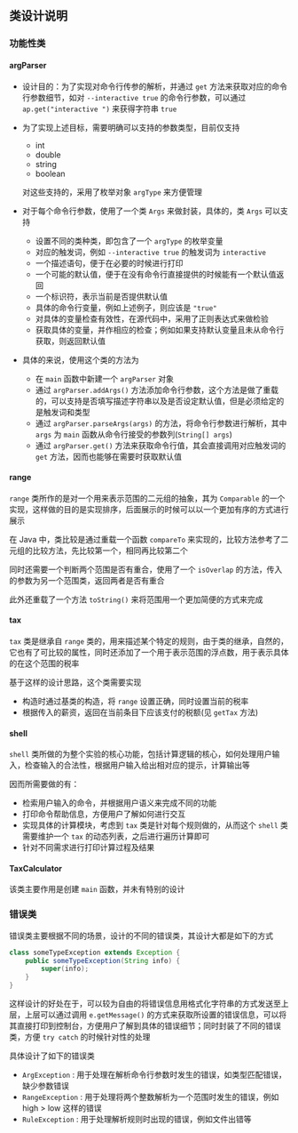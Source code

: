 ## 类设计说明

### 功能性类

#### argParser

* 设计目的：为了实现对命令行传参的解析，并通过 `get` 方法来获取对应的命令行参数细节，如对 `--interactive true` 的命令行参数，可以通过 `ap.get("interactive ")` 来获得字符串 `true` 

* 为了实现上述目标，需要明确可以支持的参数类型，目前仅支持

  * int
  * double
  * string
  * boolean

  对这些支持的，采用了枚举对象 `argType` 来方便管理

* 对于每个命令行参数，使用了一个类 `Args` 来做封装，具体的，类 `Args` 可以支持
  * 设置不同的类种类，即包含了一个 `argType` 的枚举变量
  * 对应的触发词，例如 `--interactive true` 的触发词为 `interactive` 
  * 一个描述语句，便于在必要的时候进行打印
  * 一个可能的默认值，便于在没有命令行直接提供的时候能有一个默认值返回
  * 一个标识符，表示当前是否提供默认值
  * 具体的命令行变量，例如上述例子，则应该是 `"true"`
  * 对具体的变量检查有效性，在源代码中，采用了正则表达式来做检验
  * 获取具体的变量，并作相应的检查；例如如果支持默认变量且未从命令行获取，则返回默认值
* 具体的来说，使用这个类的方法为
  * 在 `main` 函数中新建一个 `argParser` 对象
  * 通过 `argParser.addArgs()` 方法添加命令行参数，这个方法是做了重载的，可以支持是否填写描述字符串以及是否设定默认值，但是必须给定的是触发词和类型
  * 通过 `argParser.parseArgs(args)` 的方法，将命令行参数进行解析，其中 `args` 为 `main` 函数从命令行接受的参数列(`String[] args`)
  * 通过 `argParser.get()` 方法来获取命令行值，其会直接调用对应触发词的 `get` 方法，因而也能够在需要时获取默认值

#### range

`range` 类所作的是对一个用来表示范围的二元组的抽象，其为 `Comparable` 的一个实现，这样做的目的是实现排序，后面展示的时候可以以一个更加有序的方式进行展示

在 Java 中，类比较是通过重载一个函数 `compareTo` 来实现的，比较方法参考了二元组的比较方法，先比较第一个，相同再比较第二个

同时还需要一个判断两个范围是否有重合，使用了一个 `isOverlap` 的方法，传入的参数为另一个范围类，返回两者是否有重合

此外还重载了一个方法 `toString()` 来将范围用一个更加简便的方式来完成

#### tax

`tax` 类是继承自 `range` 类的，用来描述某个特定的规则，由于类的继承，自然的，它也有了可比较的属性，同时还添加了一个用于表示范围的浮点数，用于表示具体的在这个范围的税率

基于这样的设计思路，这个类需要实现

* 构造时通过基类的构造，将 `range` 设置正确，同时设置当前的税率
* 根据传入的薪资，返回在当前条目下应该支付的税额(见 `getTax` 方法)

#### shell

`shell` 类所做的为整个实验的核心功能，包括计算逻辑的核心，如何处理用户输入，检查输入的合法性，根据用户输入给出相对应的提示，计算输出等

因而所需要做的有：

* 检索用户输入的命令，并根据用户语义来完成不同的功能
* 打印命令帮助信息，方便用户了解如何进行交互
* 实现具体的计算模块，考虑到 `tax` 类是针对每个规则做的，从而这个 `shell` 类需要维护一个 `tax` 的动态列表，之后进行遍历计算即可
* 针对不同需求进行打印计算过程及结果

#### TaxCalculator

该类主要作用是创建 `main` 函数，并未有特别的设计

### 错误类

错误类主要根据不同的场景，设计的不同的错误类，其设计大都是如下的方式

```java
class someTypeException extends Exception {
    public someTypeException(String info) {
        super(info);
    }
}
```

这样设计的好处在于，可以较为自由的将错误信息用格式化字符串的方式发送至上层，上层可以通过调用 `e.getMessage()` 的方式来获取所设置的错误信息，可以将其直接打印到控制台，方便用户了解到具体的错误细节；同时封装了不同的错误类，方便 `try catch` 的时候针对性的处理

具体设计了如下的错误类

* `ArgException` : 用于处理在解析命令行参数时发生的错误，如类型匹配错误，缺少参数错误
* `RangeException` : 用于处理将两个整数解析为一个范围时发生的错误，例如 high > low 这样的错误
* `RuleException` : 用于处理解析规则时出现的错误，例如文件出错等


